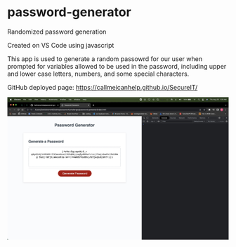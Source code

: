 # password-generator

Randomized password generation

Created on VS Code using javascript

This app is used to generate a random passowrd for our user when prompted for variables allowed to be used in the password, including upper and lower case letters, numbers, and some special characters.

GitHub deployed page: https://callmeicanhelp.github.io/SecureIT/

![Screenshot](assets/images/1FD3A1AD-FBB4-4066-A8D1-9EE78EFB9307.jpeg)
